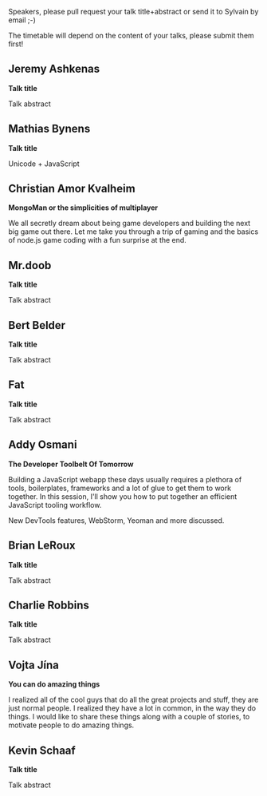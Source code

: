 Speakers, please pull request your talk title+abstract or send it to Sylvain by email ;-)

The timetable will depend on the content of your talks, please submit them first!


## Jeremy Ashkenas

**Talk title**

Talk abstract


## Mathias Bynens

**Talk title**

Unicode + JavaScript


## Christian Amor Kvalheim

**MongoMan or the simplicities of multiplayer**

We all secretly dream about being game developers and building the next big game out there. Let me take you through a trip of gaming and the basics of node.js game coding with a fun surprise at the end.

## Mr.doob

**Talk title**

Talk abstract


## Bert Belder

**Talk title**

Talk abstract


## Fat

**Talk title**

Talk abstract


## Addy Osmani

**The Developer Toolbelt Of Tomorrow**

Building a JavaScript webapp these days usually requires a plethora of tools, boilerplates, 
frameworks and a lot of glue to get them to work together. In this session, I'll show you how 
to put together an efficient JavaScript tooling workflow.

New DevTools features, WebStorm, Yeoman and more discussed.

## Brian LeRoux

**Talk title**

Talk abstract


## Charlie Robbins

**Talk title**

Talk abstract


## Vojta Jína

**You can do amazing things**

I realized all of the cool guys that do all the great projects and stuff, they are just normal people. I realized they have a lot in common, in the way they do things. I would like to share these things along with a couple of stories, to motivate people to do amazing things.


## Kevin Schaaf

**Talk title**

Talk abstract

